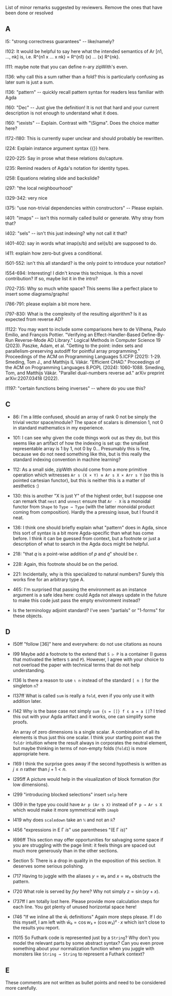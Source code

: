 List of minor remarks suggested by reviewers. Remove the ones that have been done or resolved

## A

l5: "strong correctness guarantees" -- like/namely?

l102: It would be helpful to say here what the intended semantics of Ar [n1, ..., nk] is, i.e. R^{n1 x ... x nk} = R^{n1} (x) ... (x) R^{nk}.

l111: maybe note that you can define n-ary zipWith's even.

l136: why call this a sum rather than a fold? this is particularly confusing as later sum is just a sum.

l136: "pattern" -- quickly recall pattern syntax for readers less familiar with Agda

l160: "Dec" -- Just give the definition! It is not that hard and your current description is not enough to understand what it does.

l160: "\exists" -- Explain. Contrast with "\Sigma". Does the choice matter here?

l172-l180:  This is currently super unclear and should probably be rewritten.

l224: Explain instance argument syntax {{}} here.

l220-225: Say in prose what these relations do/capture.

l235: Remind readers of Agda's notation for identity types.

l258: Equations relating slide and backslide?

l297: "the local neighbourhood"

l329-342: very nice

l375: "use non-trivial dependencies within constructors" -- Please explain.

l401: "imaps" -- isn't this normally called build or generate. Why stray from that? 

l402:  "sels" -- isn't this just indexing? why not call it that?

l401-402: say in words what imap(s/b) and sel(s/b) are supposed to do.

l411: explain how zero-but gives a conditional.

l501-552: isn't this all standard? is the only point to introduce your notation?

l554-694: Interesting! I didn't know this technique. Is this a novel contribution? If so, maybe list it in the intro?

l702-735: Why so much white space? This seems like a perfect place to insert some diagrams/graphs!

l786-791: please explain a bit more here.

l797-830: What is the complexity of the resulting algorithm? Is it as expected from reverse AD?

l1122: You may want to include some comparisons here to
de Vilhena, Paulo Emílio, and François Pottier. "Verifying an Effect-Handler-Based Define-By-Run Reverse-Mode AD Library." Logical Methods in Computer Science 19 (2023).
Paszke, Adam, et al. "Getting to the point: index sets and parallelism-preserving autodiff for pointful array programming." Proceedings of the ACM on Programming Languages 5.ICFP (2021): 1-29.
Smeding, Tom J., and Matthijs IL Vákár. "Efficient CHAD." Proceedings of the ACM on Programming Languages 8.POPL (2024): 1060-1088.
Smeding, Tom, and Matthijs Vákár. "Parallel dual-numbers reverse ad." arXiv preprint arXiv:2207.03418 (2022).

l1197: "certain functions being inverses" -- where do you use this?

## C

 - 86: I'm a little confused, should an array of rank 0 not be simply the trivial vector
   space/module? The space of scalars is dimension 1, not 0 in standard mathematics in my
   experience.

 - 101: I can see why given the code things work out as they do, but this seems like an artifact of
   how the indexing is set up: the smallest representable array is 1 by 1, not 0 by 0... Presumably
   this is fine, because we do not need something like this, but is this really the standard
   indexing convention in machine learning?

 - 112: As a small side, zipWith should come from a more primitive operation which witnesses
   `Ar s (X × Y) ≅ Ar s X × Arr s Y` (so this is pointed cartesian functor), but this is neither
   this is a matter of aesthetics :)

 - 130: this is another "X is just Y" of the highest order, but I suppose one can remark that `nest`
   and `unnest` ensure that `Ar - X` is a monoidal functor from `Shape` to `Type → Type` (with the
   latter monoidal product coming from composition). Hardly the a pressing issue, but I found it
   neat.

 - 136: I think one should briefly explain what "pattern" does in Agda, since this sort of syntax is
   a bit more Agda-specific than what has come before. I think it can be guessed from context, but a
   footnote or just a description of what to search in the Agda docs might be helpful.

 - 218: "that 𝑞 is a point-wise addition of 𝑝 and 𝑞" should be r.

 - 228: Again, this footnote should be on the period.

 - 221: Incidentally, why is this specialized to natural numbers? Surely this works fine for an
   arbitrary type A.

 - 465: I'm surprised that passing the environment as an instance argument is a safe idea here:
   could Agda not always update in the future to make this code just pass the empty environment
   instead?

 - Is the terminology adjoint standard? I've seen "partials" or "1-forms" for these objects.

## D

- l50ff "follow [36]" here and everywhere: do not use citations as nouns

- l99 Maybe add a footnote to the extend that `S ▷ P` is a container (I guess that motivated the letters `S` and `P`).
  However, I agree with your choice to not overload the paper with technical terms that do not help understanding.

- l136 Is there a reason to use `ι n` instead of the standard `[ n ]` for the singleton `n`?

- l137ff What is called `sum` is really a `fold`, even if you only use it with addition later.

- l142 Why is the base case not simply `sum {s = []} f ε a = a []`?
  I tried this out with your Agda artifact and it works, one can simplify some proofs.

  An array of zero dimensions is a single scalar.  A combination of all its elements is thus just this one scalar.
  I think your starting point was the `foldr` intuition where the result always in corporates the neutral element,
  but maybe thinking in terms of non-empty folds (`fold1`) is more appropriate here.

- l169 I think the surprise goes away if the second hypothesis is written as $j ≤ n$ rather than $j + 1 < n$.

- l295ff A picture would help in the visualization of block formation (for low dimensions).

- l299 "introducing blocked selections" insert `selp` here

- l309 in the type you could have `Ar p (Ar s X)` instead of `P p → Ar s X` which would make it more symmetrical with `imapb`

- l419 why does `scaledown` take an `ℕ` and not an `ℝ`?

- l456 "expressions in E Γ _is_" use parentheses "(E Γ _is_)"

- l696ff This section may offer opportunities for salvaging some space if you are struggling with the page limit:
  it feels things are spaced out much more generously than in the other sections.

- Section 5: There is a drop in quality in the exposition of this section.  It deserves some serious polishing.

- l717 Having to juggle with the aliases $y = w₃$ and $x = w₀$ obstructs the pattern.

- l720 What role is served by $f x y$ here?  Why not simply $z = \sin(xy + x)$.

- l737ff I am totally lost here.  Please provide more calculation steps for each line.
         You got plenty of unused horizontal space here!

- l746 "If we inline all the $\bar{w}ᵢ$ definitions"  Again more steps please.
    If I do this myself, I am left with $\bar{w}₀ = \cos w₃ + (\cos w₃)²·x$ which isn't close to the results you report.

- l1015 So Futhark code is represented just by a `String`?
        Why don't you model the relevant parts by some abstract syntax?
        Can you even prove something about your normalization function when you juggle with monsters like `String → String` to represent a Futhark context?

## E

These comments are not written as bullet points and need to be considered more
carefully.
